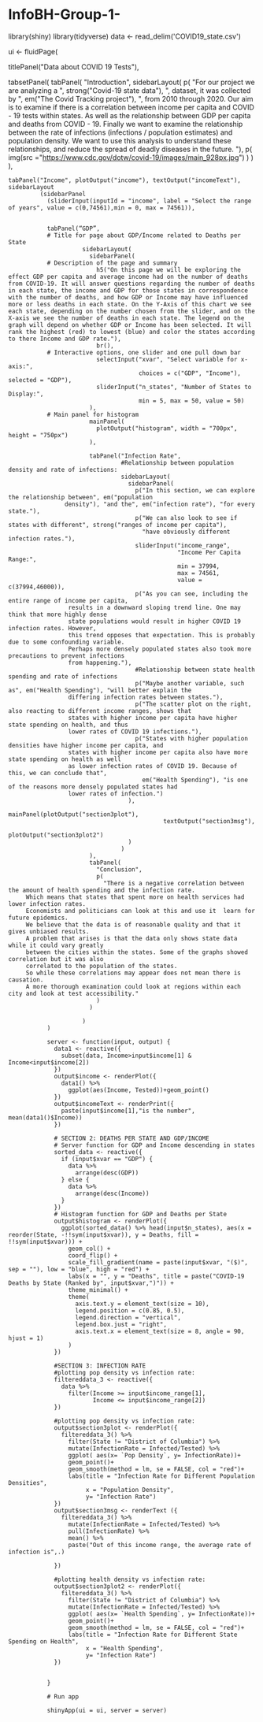 # InfoBH-Group-1-

library(shiny)
library(tidyverse)
data <- read_delim('COVID19_state.csv')


ui <- fluidPage(
  
  titlePanel("Data about COVID 19 Tests"),
  
  
  tabsetPanel(
    tabPanel(
      "Introduction",
      sidebarLayout(
        p(
          "For our project we are analyzing a ",
          strong("Covid-19 state data"),
          ", dataset, it was collected by ",
          em("The Covid Tracking project"),
          ",
                             from 2010 through 2020. Our aim is to examine if there is a correlation between income per capita and COVID -
                             19 tests within states. As well as the relationship between GDP per capita and deaths from COVID -
                             19. Finally we want to examine the relationship between the rate of infections (infections /
                             population estimates) and population density. We want to use this analysis to understand these relationships,
                             and reduce the spread of deadly diseases in the future.
                            "),
        p(
          img(src ="https://www.cdc.gov/dotw/covid-19/images/main_928px.jpg")
        )
      )
    ),
    
    tabPanel("Income", plotOutput("income"), textOutput("incomeText"), sidebarLayout
             (sidebarPanel
               (sliderInput(inputId = "income", label = "Select the range of years", value = c(0,74561),min = 0, max = 74561)),
               
               
               tabPanel(“GDP”,
               # Title for page about GDP/Income related to Deaths per State
                         sidebarLayout(
                           sidebarPanel(
               # Description of the page and summary
                             h5("On this page we will be exploring the effect GDP per capita and average income had on the number of deaths from COVID-19. It will answer questions regarding the number of deaths in each state, the income and GDP for those states in correspondence with the number of deaths, and how GDP or Income may have influenced more or less deaths in each state. On the Y-Axis of this chart we see each state, depending on the number chosen from the slider, and on the X-axis we see the number of deaths in each state. The legend on the graph will depend on whether GDP or Income has been selected. It will rank the highest (red) to lowest (blue) and color the states according to there Income and GDP rate."),
                             br(),
               # Interactive options, one slider and one pull down bar
                             selectInput("xvar", "Select variable for x-axis:",
                                         choices = c("GDP", "Income"), selected = "GDP"),
                             sliderInput("n_states", "Number of States to Display:",
                                         min = 5, max = 50, value = 50)
                           ),
               # Main panel for histogram
                           mainPanel(
                             plotOutput("histogram", width = "700px", height = "750px")
                           ),
                           
                           tabPanel("Infection Rate",
                                    #Relationship between population density and rate of infections:
                                    sidebarLayout(
                                      sidebarPanel(
                                        p("In this section, we can explore the relationship between", em("population
                    density"), "and the", em("infection rate"), "for every state."),
                                        p("We can also look to see if states with different", strong("ranges of income per capita"), 
                                          "have obviously different infection rates."),
                                        sliderInput("income_range",
                                                    "Income Per Capita Range:",
                                                    min = 37994,
                                                    max = 74561,
                                                    value = c(37994,46000)),
                                        p("As you can see, including the entire range of income per capita, 
                     results in a downward sloping trend line. One may think that more highly dense 
                     state populations would result in higher COVID 19 infection rates. However,
                     this trend opposes that expectation. This is probably due to some confounding variable. 
                     Perhaps more densely populated states also took more precautions to prevent infections 
                     from happening."),
                                        #Relationship between state health spending and rate of infections
                                        p("Maybe another variable, such as", em("Health Spending"), "will better explain the 
                     differing infection rates between states."),
                                        p("The scatter plot on the right, also reacting to different income ranges, shows that 
                     states with higher income per capita have higher state spending on health, and thus
                     lower rates of COVID 19 infections."),
                                        p("States with higher population densities have higher income per capita, and 
                     states with higher income per capita also have more state spending on health as well 
                     as lower infection rates of COVID 19. Because of this, we can conclude that", 
                                          em("Health Spending"), "is one of the reasons more densely populated states had
                     lower rates of infection.")
                                      ),
                                      mainPanel(plotOutput("section3plot"),
                                                textOutput("section3msg"),
                                                plotOutput("section3plot2")
                                      )
                                    )
                           ),
                           tabPanel(
                             "Conclusion",
                             p(
                               "There is a negative correlation between the amount of health spending and the infection rate.
         Which means that states that spent more on health services had lower infection rates.
         Economists and politicians can look at this and use it  learn for future epidemics.
         We believe that the data is of reasonable quality and that it gives unbiased results.
         A problem that arises is that the data only shows state data while it could vary greatly
         between the cities within the states. Some of the graphs showed correlation but it was also 
         correlated to the population of the states.
         So while these correlations may appear does not mean there is causation.
         A more thorough examination could look at regions within each city and look at test accessibility."
                             )
                           )
                           
                         )
               )
               
               server <- function(input, output) {
                 data1 <- reactive({
                   subset(data, Income>input$income[1] & Income<input$income[2])
                 })
                 output$income <- renderPlot({
                   data1() %>% 
                     ggplot(aes(Income, Tested))+geom_point()
                 }) 
                 output$incomeText <- renderPrint({
                   paste(input$income[1],"is the number", mean(data1()$Income))
                 })
                 
                 # SECTION 2: DEATHS PER STATE AND GDP/INCOME
                 # Server function for GDP and Income descending in states
                 sorted_data <- reactive({
                   if (input$xvar == "GDP") {
                     data %>% 
                       arrange(desc(GDP))
                   } else {
                     data %>% 
                       arrange(desc(Income))
                   }
                 })
                 # Histogram function for GDP and Deaths per State
                 output$histogram <- renderPlot({
                   ggplot(sorted_data() %>% head(input$n_states), aes(x = reorder(State, -!!sym(input$xvar)), y = Deaths, fill = !!sym(input$xvar))) +
                     geom_col() +
                     coord_flip() +
                     scale_fill_gradient(name = paste(input$xvar, "($)", sep = ""), low = "blue", high = "red") +
                     labs(x = "", y = "Deaths", title = paste("COVID-19 Deaths by State (Ranked by", input$xvar,")")) +
                     theme_minimal() +
                     theme(
                       axis.text.y = element_text(size = 10),
                       legend.position = c(0.85, 0.5),
                       legend.direction = "vertical",
                       legend.box.just = "right",
                       axis.text.x = element_text(size = 8, angle = 90, hjust = 1)
                     )
                 })
                 
                 #SECTION 3: INFECTION RATE
                 #plotting pop density vs infection rate:
                 filtereddata_3 <- reactive({
                   data %>% 
                     filter(Income >= input$income_range[1],
                            Income <= input$income_range[2])
                 })
                 
                 #plotting pop density vs infection rate:
                 output$section3plot <- renderPlot({
                   filtereddata_3() %>%
                     filter(State != "District of Columbia") %>% 
                     mutate(InfectionRate = Infected/Tested) %>% 
                     ggplot( aes(x= `Pop Density`, y= InfectionRate))+
                     geom_point()+
                     geom_smooth(method = lm, se = FALSE, col = "red")+
                     labs(title = "Infection Rate for Different Population Densities",
                          x = "Population Density",
                          y= "Infection Rate")
                 })
                 output$section3msg <- renderText ({
                   filtereddata_3() %>% 
                     mutate(InfectionRate = Infected/Tested) %>%
                     pull(InfectionRate) %>% 
                     mean() %>% 
                     paste("Out of this income range, the average rate of infection is",.)
                   
                 })
                 
                 #plotting health density vs infection rate:
                 output$section3plot2 <- renderPlot({
                   filtereddata_3() %>%
                     filter(State != "District of Columbia") %>% 
                     mutate(InfectionRate = Infected/Tested) %>% 
                     ggplot( aes(x= `Health Spending`, y= InfectionRate))+
                     geom_point()+
                     geom_smooth(method = lm, se = FALSE, col = "red")+
                     labs(title = "Infection Rate for Different State Spending on Health",
                          x = "Health Spending",
                          y= "Infection Rate")
                 })
                 
                 
               }
               
               # Run app
               
               shinyApp(ui = ui, server = server)
               
